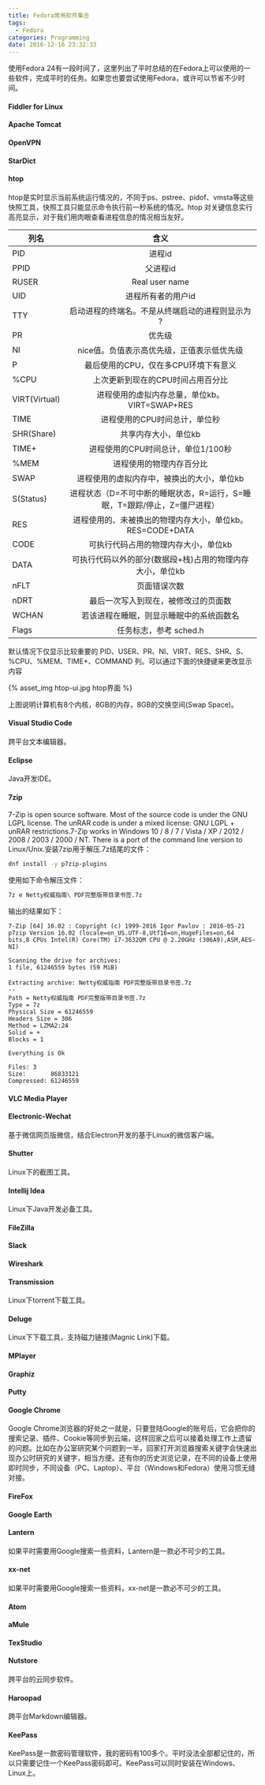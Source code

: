 ```yaml
---
title: Fedora常用软件集合
tags:
  - Fedora
categories: Programming
date: 2016-12-16 23:32:33
---
```


使用Fedora 24有一段时间了，这里列出了平时总结的在Fedora上可以使用的一些软件，完成平时的任务。如果您也要尝试使用Fedora，或许可以节省不少时间。

#### Fiddler for Linux

#### Apache Tomcat

#### OpenVPN

#### StarDict

#### htop

htop是实时显示当前系统运行情况的，不同于ps、pstree、pidof、vmsta等这些快照工具，快照工具只能显示命令执行前一秒系统的情况。htop 对关键信息实行高亮显示，对于我们用肉眼查看进程信息的情况相当友好。

<!-- more -->

| 列名 | 含义 |
| ----------------- |:-------------:|
| PID | 进程id |
| PPID | 父进程id |
| RUSER | Real user name |
| UID | 进程所有者的用户id |
| TTY | 启动进程的终端名。不是从终端启动的进程则显示为 ?|
| PR | 优先级 |
| NI | nice值。负值表示高优先级，正值表示低优先级 |
| P | 最后使用的CPU，仅在多CPU环境下有意义 |
| %CPU | 上次更新到现在的CPU时间占用百分比 |
| VIRT(Virtual) | 进程使用的虚拟内存总量，单位kb。VIRT=SWAP+RES |
| TIME | 进程使用的CPU时间总计，单位秒 |
| SHR(Share) | 共享内存大小，单位kb |
| TIME+ | 进程使用的CPU时间总计，单位1/100秒 |
| %MEM | 进程使用的物理内存百分比 |
| SWAP | 进程使用的虚拟内存中，被换出的大小，单位kb |
| S(Status) | 进程状态（D=不可中断的睡眠状态，R=运行，S=睡眠，T=跟踪/停止，Z=僵尸进程） |
| RES | 进程使用的、未被换出的物理内存大小，单位kb。RES=CODE+DATA |
| CODE | 可执行代码占用的物理内存大小，单位kb |
| DATA | 可执行代码以外的部分(数据段+栈)占用的物理内存大小，单位kb |
| nFLT | 页面错误次数 |
| nDRT | 最后一次写入到现在，被修改过的页面数 |
| WCHAN | 若该进程在睡眠，则显示睡眠中的系统函数名 |
| Flags | 任务标志，参考 sched.h |

默认情况下仅显示比较重要的 PID、USER、PR、NI、VIRT、RES、SHR、S、%CPU、%MEM、TIME+、COMMAND 列。可以通过下面的快捷键来更改显示内容

{% asset_img htop-ui.jpg htop界面 %}

上图说明计算机有8个内核，8GB的内存，8GB的交换空间(Swap Space)。

#### Visual Studio Code

跨平台文本编辑器。

#### Eclipse

Java开发IDE。

#### 7zip

7-Zip is open source software. Most of the source code is under the GNU LGPL license. The unRAR code is under a mixed license: GNU LGPL + unRAR restrictions.7-Zip works in Windows 10 / 8 / 7 / Vista / XP / 2012 / 2008 / 2003 / 2000 / NT. There is a port of the command line version to Linux/Unix.安装7zip用于解压.7z结尾的文件：



```Bash
dnf install -y p7zip-plugins
```

使用如下命令解压文件：

```Bash
7z e Netty权威指南\ PDF完整版带目录书签.7z
```

输出的结果如下：

```
7-Zip [64] 16.02 : Copyright (c) 1999-2016 Igor Pavlov : 2016-05-21
p7zip Version 16.02 (locale=en_US.UTF-8,Utf16=on,HugeFiles=on,64 bits,8 CPUs Intel(R) Core(TM) i7-3632QM CPU @ 2.20GHz (306A9),ASM,AES-NI)

Scanning the drive for archives:
1 file, 61246559 bytes (59 MiB)

Extracting archive: Netty权威指南 PDF完整版带目录书签.7z
--
Path = Netty权威指南 PDF完整版带目录书签.7z
Type = 7z
Physical Size = 61246559
Headers Size = 306
Method = LZMA2:24
Solid = +
Blocks = 1

Everything is Ok                                                           

Files: 3
Size:       86833121
Compressed: 61246559
```

#### VLC Media Player

#### Electronic-Wechat

基于微信网页版微信，结合Electron开发的基于Linux的微信客户端。

#### Shutter

Linux下的截图工具。

#### Intellij Idea

Linux下Java开发必备工具。

#### FileZilla

#### Slack

#### Wireshark

#### Transmission

Linux下torrent下载工具。

#### Deluge

Linux下下载工具，支持磁力链接(Magnic Link)下载。

#### MPlayer

#### Graphiz

#### Putty

#### Google Chrome

Google Chrome浏览器的好处之一就是，只要登陆Google的账号后，它会把你的搜索记录、插件、Cookie等同步到云端，这样回家之后可以接着处理工作上遗留的问题。比如在办公室研究某个问题到一半，回家打开浏览器搜索关键字会快速出现办公时研究的关键字，相当方便。还有你的历史浏览记录，在不同的设备上使用即时同步，不同设备（PC、Laptop）、平台（Windows和Fedora）使用习惯无缝对接。

#### FireFox

#### Google Earth

#### Lantern

如果平时需要用Google搜索一些资料，Lantern是一款必不可少的工具。

#### xx-net

如果平时需要用Google搜索一些资料，xx-net是一款必不可少的工具。

#### Atom

#### aMule

#### TexStudio

#### Nutstore

跨平台的云同步软件。

#### Haroopad

跨平台Markdown编辑器。

#### KeePass

KeePass是一款密码管理软件，我的密码有100多个。平时没法全部都记住的，所以只需要记住一个KeePass密码即可。KeePass可以同时安装在Windows、Linux上。
